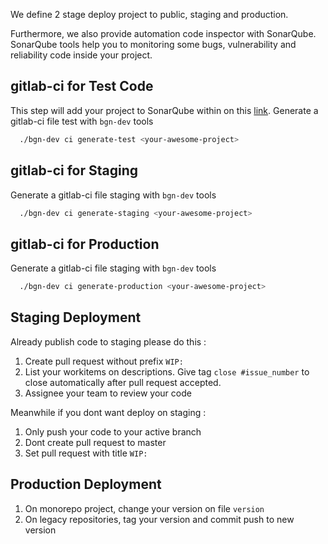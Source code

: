 We define 2 stage deploy project to public, staging and production. 

Furthermore, we also provide automation code inspector with SonarQube. 
SonarQube tools help you to monitoring some bugs, vulnerability and reliability code inside your project. 


## gitlab-ci for Test Code
This step will add your project to SonarQube within on this [link](https://cq.biznetgio.dev/). 
Generate a gitlab-ci file test with `bgn-dev` tools
```bash
  ./bgn-dev ci generate-test <your-awesome-project>
```

## gitlab-ci for Staging
Generate a gitlab-ci file staging with `bgn-dev` tools
```bash
  ./bgn-dev ci generate-staging <your-awesome-project>
```

## gitlab-ci for Production
Generate a gitlab-ci file staging with `bgn-dev` tools
```bash
  ./bgn-dev ci generate-production <your-awesome-project>
```

## Staging Deployment 
Already publish code to staging please do this :

1. Create pull request without prefix `WIP:`
2. List your workitems on descriptions.
   Give tag `close #issue_number` to close automatically after pull request accepted.
3. Assignee your team to review your code 

Meanwhile if you dont want deploy on staging : 

1. Only push your code to your active branch
2. Dont create pull request to master
3. Set pull request with title `WIP:`   

## Production Deployment
1. On monorepo project, change your version on file `version`
2. On legacy repositories, tag your version and commit push to new version 
